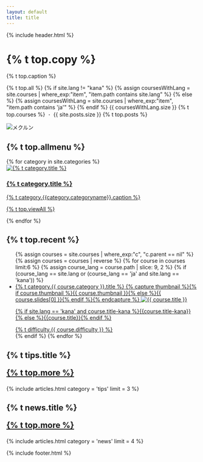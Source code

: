 ```yaml
---
layout: default
title: title
---
```

{% include header.html %}
<div class="top" style="height: auto;">
  <div class="top-text">
    <h1 class="top-copy">{% t top.copy %}</h1>
    <p>{% t top.caption %}</p>
    <p class="top-course-count">{% t top.all %}
    {% if site.lang != "kana" %}
      {% assign coursesWithLang = site.courses | where_exp:"item", "item.path contains site.lang" %}
    {% else %}
      {% assign coursesWithLang = site.courses | where_exp:"item", "item.path contains 'ja'" %}
    {% endif %}
    {{ coursesWithLang.size }} {% t top.courses %}<span style="opacity: 0.6;"> ・ </span>{{ site.posts.size }} {% t top.posts %}</p>
  </div>
  <img  data-src="{{ site.url }}/assets/images/mainvisual.svg" data-width="300" alt="メクルン" class="top-mainvisual">
</div>
<div class="main">
  <h2 id="allmenu">{% t top.allmenu %}</h2>
  <div class="list-category">
    {% for category in site.categories %}
    <a href="{{ site.baseurl }}{{category.permalink}}" class="list-category-one">
      <div class="list-category-img" style="background: #{{ category.color }};">
        <img data-src="{{ site.url }}/assets/images/{{category.categoryname}}.svg" alt="{% t category.title %}">
      </div>
      <div class="list-category-text">
        <h3 class="list-category-heading">{% t category.title %}</h3>
        <p style="margin-top:6px;">{% t category.{{category.categoryname}}.caption %}</p>
        <p class="list-category-link">{% t top.viewAll %}</p>
      </div>
    </a>
    {% endfor %}
  </div>

  <h2 id="newcourse">{% t top.recent %}</h2>
  <ul class="top-course-list course-list horizontal-list">
  {% assign courses = site.courses | where_exp:"c", "c.parent == nil" %}
  {% assign courses = courses | reverse %}
  {% for course in courses limit:6 %}
    {% assign course_lang = course.path | slice: 9, 2 %}
    {% if (course_lang == site.lang or (course_lang == 'ja' and site.lang == 'kana')) %}
    <li>
      <a href="{{ site.baseurl }}{{course.url}}">
        <span class="top-course-list-category">{% t category.{{ course.category }}.title %}</span>
        {% capture thumbnail %}{% if course.thumbnail %}{{ course.thumbnail }}{% else %}{{ course.slides[0] }}{% endif %}{% endcapture %}
        <img data-src="{{ site.url }}/assets/course/{{ course.category }}/{{ course.course-name }}{{ thumbnail }}" data-width="348" alt="{{ course.title }}" loading="lazy">
        <p class="course-list-title">{% if site.lang == 'kana' and course.title-kana %}{{course.title-kana}}{% else %}{{course.title}}{% endif %}</p>
        <span class="top-course-list-difficulty {{ course.difficulty }}"> {% t difficulty.{{ course.difficulty }} %} </span>
      </a>
    </li>
    {% endif %}
  {% endfor %}
  </ul>

  <style media="screen">
    .normal::before {
      color: #ffb801;
    }
    .easy::before {
      color: #8bca31;
    }
    .hard::before {
      color: #ff81ae;
    }
  </style>

<!--
  <h2 id="projects" class="post-list-heading">{% t projects.title %}<p class="post-list-more"><a href="/projects">{% t top.more %}</a></p></h2>
  {% include articles.html category = 'projects' limit = 4 %}
-->

  <h2 id="tips" class="post-list-heading">{% t tips.title %}<p class="post-list-more"><a href="/tips">{% t top.more %}</a></p></h2>
  {% include articles.html category = 'tips' limit = 3 %}

  <h2 id="news" class="post-list-heading">{% t news.title %}<p class="post-list-more"><a href="/news">{% t top.more %}</a></p></h2>
  {% include articles.html category = 'news' limit = 4 %}
</div>


{% include footer.html %}
